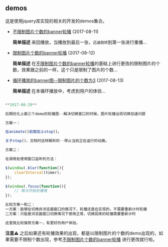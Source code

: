 ## demos

这是使用jquery库实现的相关的开发的demos集合。

- [不限制图片个数的banner轮播](./banner_without_limits_imgNub/) (2017-08-11)

    **简单描述** 来回播放，当播放到最后一张，`迅速跳转`到第一张进行重播...

- [限制图片个数的banner轮播](./banner_limit_images_numbers/) (2017-08-12)

    **简单描述** 在[不限制图片个数的banner轮播](./banner_without_limits_imgNub/)的基础上进行更改的限制图片的个数，效果跟之前的一样，这个只是限制了图片的个数...

- [循环播放的banner图--限制图片的个数为3](./banner_loop_play/) (2017-08-13)

    **简单描述** 在本循环播放中，考虑到用户的体验...

```javascript

**2017-08-29**

后期优化上面三个demo的轮播图--解决切换窗口的时候，图片轮播出现切换加速问题

方案一：

在animate()前面加上stop()。

关于stop()，文档时这样解析的--停止当前正在运行的动画。

方案二：

在调用处使用窗口监听的方法：

$(window).blur(function(){
    clearInterval(timer);
});

$(window).focus(function(){
    // 再次开始轮播哦
});

比较方案一和二：
一方案：能够在切换非浏览器窗口的情况下，轮播还是在实现的，不需要重新计时轮播
二方案：只能是浏览器窗口切换情况下使用正常，切换回来的轮播需要重新计时

这里我比较推崇方案一，有更好的用户体验。

```


**注意**⚠️ 之后如果还有轮播效果的出现，都是以限制图片的个数的demo出现的，如果需要不限制个数出现，参考[不限制图片个数的banner轮播](./banner_without_limits_imgNub/) 进行更改就行啦。
